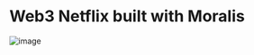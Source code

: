 # Web3 Netflix built with Moralis
![image](https://user-images.githubusercontent.com/63385197/162499897-0e417798-f8ac-4437-9ff1-ee6dbba8fc7f.png)
